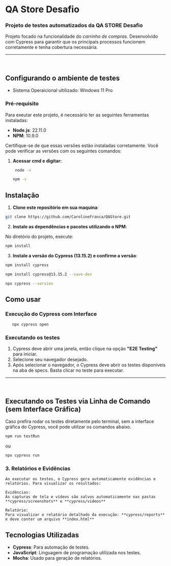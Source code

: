 # QA Store Desafio 

### Projeto de testes automatizados da QA STORE Desafio
Projeto focado na funcionalidade do *carrinho de compras*. Desenvolvido com Cypress para garantir que os principais processos funcionem corretamente e tenha cobertura necessária.

<hr><br>

## Configurando o ambiente de testes

- Sistema Operaicional ultilizado: Windows 11 Pro

### Pré-requisito
Para exeutar este projeto, é necessário ter as seguintes ferramentas instaladas:

- **Node.js**:  22.11.0
- **NPM**:  10.9.0

Certifique-se de que essas versões estão instaladas corretamente. Você pode verificar as versões com os seguintes comandos:

1. **Acessar cmd e digitar:**
   ```bash
    node -v
   ```
    ```bash
    npm -v
    ```


## Instalação

1. **Clone este repositório em sua maquina**:

```bash
git clone https://github.com/CarolineFranca/QAStore.git
```

2. **Instale as dependências e pacotes utilizando o NPM**:

No diretório do projeto, execute:

```bash
npm install
```
3. **Instale a versão do Cypress (13.15.2) e confirme a versão**:

```bash
npm install cypress
```
```bash
npm install cypress@13.15.2 --save-dev
```
```bash
npx cypress --version
```


## Como usar

### Execução do Cypress com Interface

```bash
   npx cypress open
```

### Executando os testes

1. Cypress deve abrir uma janela, então clique na opção **"E2E Testing"** para iniciar.   
2. Selecione seu navegador desejado. 
3. Após selecionar o navegador, o Cypress deve abrir os testes disponíveis na aba de specs. Basta clicar no teste para executar.

<hr><br>

## Executando os Testes via Linha de Comando (sem Interface Gráfica)
Caso prefira rodar os testes diretamente pelo terminal, sem a interface gráfica do Cypress, você pode utilizar os comandos abaixo.

```bash
npm run testRun
```
ou

```bash
npx cypress run
```
### 3. Relatórios e Evidências
    Ao executar os testes, o Cypress gera automaticamente evidências e relatórios. Para visualizar os resultados:

    Evidências:
    As capturas de tela e vídeos são salvos automaticamente nas pastas **cypress/screenshots** e **cypress/videos**

    Relatório: 
    Para visualizar o relatório detalhado da execução: **cypress/reports** e deve conter um arquivo **index.html**




## Tecnologias Utilizadas

- **Cypress**: Para automação de testes.
- **JavaScript**: Linguagem de programação utilizada nos testes.
- **Mocha**: Usado para geração de relatórios.

